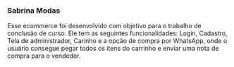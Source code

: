 ### Sabrina Modas

<p>Esse ecommerce foi desenvolvido com objetivo para o trabalho de conclusão de curso. Ele tem as seguintes funcionalidades: Login, Cadastro, Tela de administrador, Carinho e a opção de compra por WhatsApp, onde o usuário consegue pegar todos os itens do carrinho e enviar uma nota de compra para o vendedor.</p>
